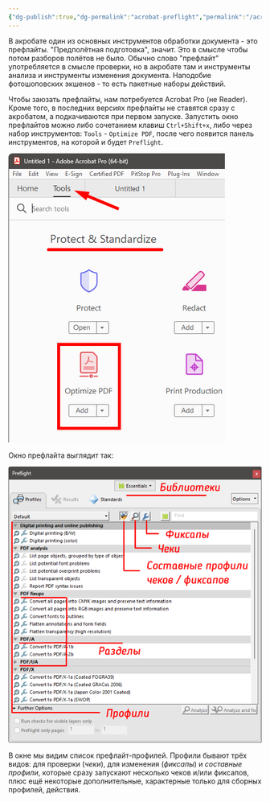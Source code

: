 ```yaml
---
{"dg-publish":true,"dg-permalink":"acrobat-preflight","permalink":"/acrobat-preflight/","tags":["pdf"],"created":"2024-09-06T13:03:10.972+07:00","updated":"2024-09-06T14:31:20.449+07:00"}
---
```


В акробате один из основных инструментов обработки документа - это префлайты. "Предполётная подготовка", значит. Это в смысле чтобы потом разборов полётов не было. Обычно слово "префлайт" употребляется в смысле проверки, но в акробате там и инструменты анализа и инструменты изменения документа. Наподобие фотошоповских экшенов - то есть пакетные наборы действий.

Чтобы заюзать префлайты, нам потребуется Acrobat Pro (не Reader). Кроме того, в последних версиях префлайты не ставятся сразу с акробатом, а подкачиваются при первом запуске. Запустить окно префлайтов можно либо сочетанием клавиш `Ctrl+Shift+x`, либо через набор инструментов: `Tools` - `Optimize PDF`, после чего появится панель инструментов, на которой и будет `Preflight`.

![acrobat-tools-preflight.png](/img/user/assets/acrobat-tools-preflight.png)

Окно префлайта выглядит так:

![acrobat-preflight.png](/img/user/assets/acrobat-preflight.png)

В окне мы видим список префлайт-профилей. Профили бывают трёх видов: для проверки (*чеки*), для изменения (*фиксапы*) и *составные профили*, которые сразу запускают несколько чеков и/или фиксапов, плюс ещё некоторые дополнительные, характерные только для сборных профилей, действия.